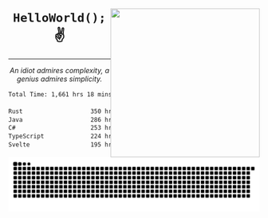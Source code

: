 <div text-align="center">
    <img src="https://i.imgur.com/h1q15Kt.gife" align="right" width="299" height="299">
    <h1 align="center"><code>HelloWorld();</code> ✌️</h1>
    <hr>
    <p align="center"><i>An idiot admires complexity, a genius admires simplicity.</i></p>
</div>

<!--START_SECTION:waka-->

```txt
Total Time: 1,661 hrs 18 mins

Rust                   350 hrs 37 mins █████░░░░░░░░░░░░░░░░░░░░   19.85 %
Java                   286 hrs 34 mins ████░░░░░░░░░░░░░░░░░░░░░   16.22 %
C#                     253 hrs 12 mins ███▓░░░░░░░░░░░░░░░░░░░░░   14.33 %
TypeScript             224 hrs 10 mins ███▒░░░░░░░░░░░░░░░░░░░░░   12.69 %
Svelte                 195 hrs 13 mins ██▓░░░░░░░░░░░░░░░░░░░░░░   11.05 %
```

<!--END_SECTION:waka-->

<picture>
  <source media="(prefers-color-scheme: dark)" srcset="https://raw.githubusercontent.com/Somfic/Somfic/main/github-contribution-grid-snake-dark.svg">
  <source media="(prefers-color-scheme: light)" srcset="https://raw.githubusercontent.com/Somfic/Somfic/main/github-contribution-grid-snake.svg">
  <img alt="github contribution grid snake animation" src="https://raw.githubusercontent.com/Somfic/Somfic/main/github-contribution-grid-snake.svg">
</picture>
